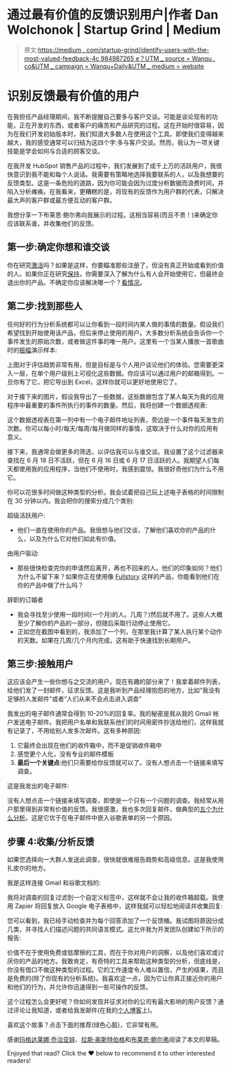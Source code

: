 # 通过最有价值的反馈识别用户|作者 Dan Wolchonok | Startup Grind | Medium

> 原文:[https://medium . com/startup-grind/identify-users-with-the-most-valued-feedback-4c 984987265 e？UTM _ source = Wanqu . co&UTM _ campaign = Wanqu+Daily&UTM _ medium = website](https://medium.com/startup-grind/identify-users-with-the-most-valuable-feedback-4c984987265e?utm_source=wanqu.co&utm_campaign=Wanqu+Daily&utm_medium=website)

# 识别反馈最有价值的用户

在我担任产品经理期间，我不断提醒自己要多与客户交谈。可能是谈论现有的功能，正在开发的东西，或者客户的痛苦和产品研究的过程。这在开始时很容易，因为在我们开发初始版本时，我们知道大多数人在使用这个工具。即使我们变得越来越大，我的感受通常可以归结为这四个字:多与客户交谈。然而，我认为一项关键技能是学会如何与合适的顾客交谈。

在我开发 HubSpot 销售产品的过程中，我们发展到了成千上万的活跃用户，我很快意识到我不能和每个人说话。我需要有策略地选择我要联系的人，以及我想要的反馈类型。这是一条危险的道路，因为你可能会因为过度分析数据而浪费时间，并陷入分析瘫痪。在我看来，更糟糕的是，将现有的反馈作为用户群的代表，只解决最大声的客户群或最方便互动的客户群。

我想分享一下布莱恩·鲍尔弗向我展示的过程。这相当容易(而且不贵！)来确定你应该联系谁，并收集他们的反馈。

## 第一步:确定你想和谁交谈

你在研究[激活](http://www.danwolch.com/2015/06/the-metric-watched-by-top-startup-growth-teams/)吗？如果是这样，你要瞄准那些注册了，但没有真正开始或看到价值的人。如果你正在研究[保持](http://www.danwolch.com/2015/04/the-hard-secret-about-optimzing-week-1-retention/)，你需要深入了解为什么有人会开始使用它，但最终会退出你的产品。不确定你应该解决哪一个？[看情况](http://www.danwolch.com/2015/04/an-insiders-look-at-hubspot-sidekicks-growth-approach/)。

## 第二步:找到那些人

任何好的行为分析系统都可以让你看到一段时间内某人做的事情的数量。假设我们希望找到开始使用该产品，但后来停止使用的用户。大多数分析系统会告诉你一个事件发生的原始次数，或者做这件事的唯一用户。这里有一个当某人播放一首歌曲时的[振幅](http://amplitude.com)演示样本:



上图对于评估趋势非常有用，但是目标是与个人用户谈论他们的体验。您需要更深入一层，在单个用户级别上可视化这些数据。你应该可以通过用户的邮箱得到。一旦你有了它，把它导出到 Excel，这样你就可以更好地使用它了。

对于接下来的图片，假设我导出了一些数据，这些数据包含了某人每天为我的应用程序中最重要的事件所执行的事件的数量。然后，我将创建一个数据透视表:



这个数据透视表在第一列中有一个电子邮件地址列表，旁边是一个事件每天发生的次数。你可以每小时/每天/每周/每月做同样的事情，这取决于什么对你的应用有意义。

接下来，我通常会做更多的筛选，以评估我可以与谁交谈。我设置了这个过滤器来查找在 6 月 18 日不活跃，但在 6 月 16 日或 6 月 17 日活跃的人。我期望人们每天都使用我的应用程序，当他们不使用时，我感到震惊。我很好奇他们为什么不用它。



你可以花很多时间做这种类型的分析。我会试着把自己玩上述电子表格的时间限制在 30 分钟以内。我会把你的搜索分成几个类别:

超级活跃用户:

*   他们一直在使用你的产品。我很想与他们交谈，了解他们喜欢你的产品的什么，以及为什么它对他们如此有价值。

由用户驱动:

*   那些很快检查完你的申请然后离开，再也不回来的人。他们的印象如何？他们为什么不留下来？如果你正在使用像 [Fullstory](http://fullstory.com) 这样的产品，你能看到他们在你的产品中做了什么吗？

辞职的订婚者

*   我会寻找至少使用一段时间(一个月)的人。几周？)然后就不用了。这些人大概至少了解你的产品的一部分，但随后采取行动停止使用它。
*   正如您在截图中看到的，我添加了一个列，在那里我计算了某人执行某个动作的天数。如果在几周/几个月内完成，这有助于快速找到长期用户。

## 第三步:接触用户

这应该会产生一些你想与之交流的用户。现在有趣的部分来了！我拿着邮件列表，给他们发了一封邮件，征求反馈。这是我听到产品经理抱怨的地方，比如“我没有足够的人发邮件”或者“人们从来不会点击进入调查”

我发出的电子邮件通常会得到 10-20%的回复率。我的秘密是我从我的 Gmail 帐户发送电子邮件。我把用户名单和我联系他们的时间用密件抄送给他们，这样我就有记录了，不用给别人发多次邮件。这有多种原因:

1.  它最终会出现在他们的收件箱中，而不是促销收件箱中
2.  感觉更个人化，没有专业的邮件模板
3.  **最后一个关键点**:他们只需要给你反馈就可以了。没有人想点击一个链接来填写调查。

这是我发出的电子邮件:



没有人想点击一个链接来填写调查，即使是一个只有一个问题的调查。我经常从用户那里得到非常有价值的反馈。我很感激，我也多次回复邮件，做典型的[五个为什么分析](https://en.wikipedia.org/wiki/5_Whys)。这是它优于在电子邮件中嵌入谷歌表单的另一个原因。

## 步骤 4:收集/分析反馈

如果您选择向一大群人发送此调查，很快就很难报告趋势和高级信息。这是我使用扎皮尔的地方。

我是这样连接 Gmail 和谷歌文档的:



我将对调查的回复过滤到一个自定义标签中，这样就不会让我的收件箱超载。我使用 Zapier 将回复放入 Google 电子表格中，这样我就可以轻松地阅读并收集回复:



您可以看到，我已经手动检查并为每个回答添加了一个反馈桶。我试图将原因分成几类，并寻找人们描述问题的共同语言模式。这允许我为开发团队创建如下所示的报告:



价值不在于使用免费或低摩擦的工具，而在于你对用户的洞察，以及他们喜欢或讨厌你的产品的地方。我敢肯定，有奇特的工具来帮助这种类型的分析，但底线是，你没有借口不做这种类型的过程。它的工作速度令人难以置信，产生的结果，而且是免费的(除了你现有的分析系统)。我喜欢这一点，因为它让你真正接近你的用户和他们的行为，并允许你迅速得到一些可操作的反馈。

这个过程怎么会更好呢？你如何发现并征求对你的公司有最大影响的用户反馈？通过评论让我知道，或者给我发邮件(在我的[个人博客](http://danwolch.com)上)。

喜欢这个故事？点击下面的推荐(绿色心脏)，它非常有用。

感谢[玛格达莱娜·乔治亚娃](https://medium.com/u/384fbd10daa?source=post_page-----4c984987265e--------------------------------)、[拉斯·奥斯特伯格](https://medium.com/u/d2de0f91cf1?source=post_page-----4c984987265e--------------------------------)和[布莱恩·鲍尔弗](https://medium.com/u/cae0f48dccf6?source=post_page-----4c984987265e--------------------------------)阅读了本文的草稿。



Enjoyed that read? Click the ❤ below to recommend it to other interested readers!















